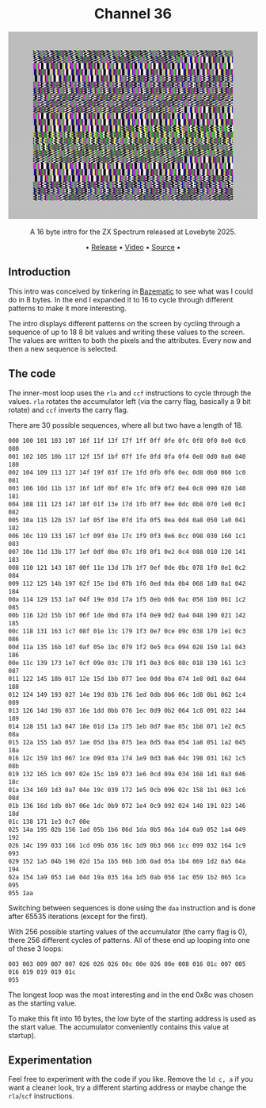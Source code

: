 <h1 align="center">Channel 36</h1>

<p align="center"><img src="media/channel_36-screenshot.png"></p>
<p align="center">A 16 byte intro for the ZX Spectrum released at Lovebyte 2025.</p>

<p align="center">
• <a href="https://darkside.no/zx/darklite-channel_36.zip">Release</a>
• <a href="https://youtu.be/qU_quuPgPPk">Video</a>
• <a href="src/channel_36.asm">Source</a>
•</p>

## Introduction

This intro was conceived by tinkering in
[Bazematic](https://bazematic.demozoo.org/) to see what was I could do
in 8 bytes. In the end I expanded it to 16 to cycle through different
patterns to make it more interesting.

The intro displays different patterns on the screen by cycling through
a sequence of up to 18 8 bit values and writing these values to the
screen. The values are written to both the pixels and the
attributes. Every now and then a new sequence is selected.

## The code

The inner-most loop uses the `rla` and `ccf` instructions to cycle
through the values. `rla` rotates the accumulator left (via the carry
flag, basically a 9 bit rotate) and `ccf` inverts the carry flag.

There are 30 possible sequences, where all but two have a length of 18. 
```
000 100 101 103 107 10f 11f 13f 17f 1ff 0ff 0fe 0fc 0f8 0f0 0e0 0c0 080
001 102 105 10b 117 12f 15f 1bf 07f 1fe 0fd 0fa 0f4 0e8 0d0 0a0 040 180
002 104 109 113 127 14f 19f 03f 17e 1fd 0fb 0f6 0ec 0d8 0b0 060 1c0 081
003 106 10d 11b 137 16f 1df 0bf 07e 1fc 0f9 0f2 0e4 0c8 090 020 140 181
004 108 111 123 147 18f 01f 13e 17d 1fb 0f7 0ee 0dc 0b8 070 1e0 0c1 082
005 10a 115 12b 157 1af 05f 1be 07d 1fa 0f5 0ea 0d4 0a8 050 1a0 041 182
006 10c 119 133 167 1cf 09f 03e 17c 1f9 0f3 0e6 0cc 098 030 160 1c1 083
007 10e 11d 13b 177 1ef 0df 0be 07c 1f8 0f1 0e2 0c4 088 010 120 141 183
008 110 121 143 187 00f 11e 13d 17b 1f7 0ef 0de 0bc 078 1f0 0e1 0c2 084
009 112 125 14b 197 02f 15e 1bd 07b 1f6 0ed 0da 0b4 068 1d0 0a1 042 184
00a 114 129 153 1a7 04f 19e 03d 17a 1f5 0eb 0d6 0ac 058 1b0 061 1c2 085
00b 116 12d 15b 1b7 06f 1de 0bd 07a 1f4 0e9 0d2 0a4 048 190 021 142 185
00c 118 131 163 1c7 08f 01e 13c 179 1f3 0e7 0ce 09c 038 170 1e1 0c3 086
00d 11a 135 16b 1d7 0af 05e 1bc 079 1f2 0e5 0ca 094 028 150 1a1 043 186
00e 11c 139 173 1e7 0cf 09e 03c 178 1f1 0e3 0c6 08c 018 130 161 1c3 087
011 122 145 18b 017 12e 15d 1bb 077 1ee 0dd 0ba 074 1e8 0d1 0a2 044 188
012 124 149 193 027 14e 19d 03b 176 1ed 0db 0b6 06c 1d8 0b1 062 1c4 089
013 126 14d 19b 037 16e 1dd 0bb 076 1ec 0d9 0b2 064 1c8 091 022 144 189
014 128 151 1a3 047 18e 01d 13a 175 1eb 0d7 0ae 05c 1b8 071 1e2 0c5 08a
015 12a 155 1ab 057 1ae 05d 1ba 075 1ea 0d5 0aa 054 1a8 051 1a2 045 18a
016 12c 159 1b3 067 1ce 09d 03a 174 1e9 0d3 0a6 04c 198 031 162 1c5 08b
019 132 165 1cb 097 02e 15c 1b9 073 1e6 0cd 09a 034 168 1d1 0a3 046 18c
01a 134 169 1d3 0a7 04e 19c 039 172 1e5 0cb 096 02c 158 1b1 063 1c6 08d
01b 136 16d 1db 0b7 06e 1dc 0b9 072 1e4 0c9 092 024 148 191 023 146 18d
01c 138 171 1e3 0c7 08e
025 14a 195 02b 156 1ad 05b 1b6 06d 1da 0b5 06a 1d4 0a9 052 1a4 049 192
026 14c 199 033 166 1cd 09b 036 16c 1d9 0b3 066 1cc 099 032 164 1c9 093
029 152 1a5 04b 196 02d 15a 1b5 06b 1d6 0ad 05a 1b4 069 1d2 0a5 04a 194
02a 154 1a9 053 1a6 04d 19a 035 16a 1d5 0ab 056 1ac 059 1b2 065 1ca 095
055 1aa
```

Switching between sequences is done using the `daa` instruction and is
done after 65535 iterations (except for the first). 

With 256 possible starting values of the accumulator (the carry flag
is 0), there 256 different cycles of patterns. All of these end up
looping into one of these 3 loops:

```
003 003 009 007 007 026 026 026 00c 00e 026 00e 008 016 01c 007 005
016 019 019 019 01c
055
```

The longest loop was the most interesting and in the end 0x8c was
chosen as the starting value. 

To make this fit into 16 bytes, the low byte of the starting address
is used as the start value. The accumulator conveniently contains this
value at startup).

## Experimentation

Feel free to experiment with the code if you like. Remove the `ld c,
a` if you want a cleaner look, try a different starting address or
maybe change the `rla`/`scf` instructions.

